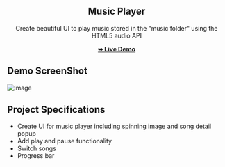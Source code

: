 <div align="center">
 <h2 align="center">Music Player</h2>
 
Create beautiful UI to play music stored in the "music folder" using the HTML5 audio API
 
<a href="https://c0dewithlokesh.github.io/vanillawebprojects/Music%20Player/"> <strong>➥ Live Demo</strong></a>
</div>

## Demo ScreenShot

![image](https://user-images.githubusercontent.com/77185999/235303564-25396b4c-a405-4e4b-a473-3811a5e61c83.png)


## Project Specifications

- Create UI for music player including spinning image and song detail popup
- Add play and pause functionality
- Switch songs
- Progress bar
